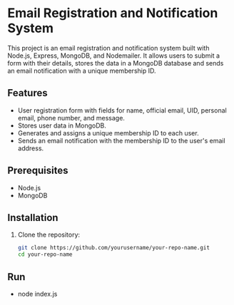 # Email Registration and Notification System

This project is an email registration and notification system built with Node.js, Express, MongoDB, and Nodemailer. It allows users to submit a form with their details, stores the data in a MongoDB database and sends an email notification with a unique membership ID.

## Features

- User registration form with fields for name, official email, UID, personal email, phone number, and message.
- Stores user data in MongoDB.
- Generates and assigns a unique membership ID to each user.
- Sends an email notification with the membership ID to the user's email address.

## Prerequisites

- Node.js
- MongoDB

## Installation

1. Clone the repository:

   ```bash
   git clone https://github.com/yourusername/your-repo-name.git
   cd your-repo-name

## Run

- node index.js
